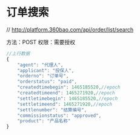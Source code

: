 # 订单搜索

// http://platform.360bao.com/api/order/list/search

方法：POST
权限：需要授权

```javascript
//上行数据
{
	"agent": "代理人",
	"applicant": "投保人",
	"orderno": "订单号",
	"orderstatus": "paid",
	"createdtimebegin": 1465185520,//epoch
	"createdtimeend": 1465271920,//epoch
	"settletimebegin": 1465185520,//epoch
	"settletimeend": 1465271920,//epoch
	"settlenumber": "结算编号",
	"commissionstatus": "approved",
	"product": "产品名称"
}

```
